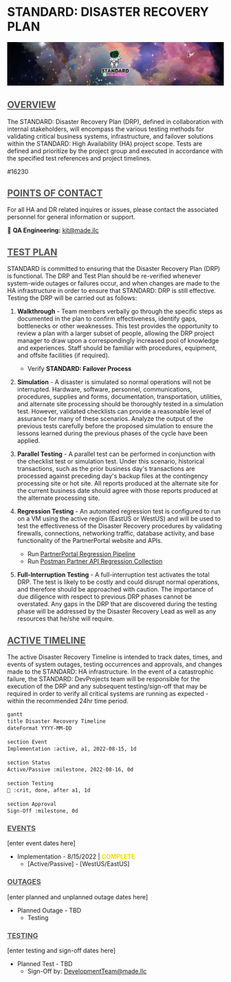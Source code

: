**<h1> STANDARD: DISASTER RECOVERY PLAN </h1>**
![STANDARD-wiki.png](/src/STANDARD-wiki.png)


## <span style="color:#555555"><u> **OVERVIEW** </u></span>
The STANDARD: Disaster Recovery Plan (DRP), defined in collaboration with internal stakeholders, will encompass the various testing methods for validating critical business systems, infrastructure, and failover solutions within the STANDARD: High Availability (HA) project scope. Tests are defined and prioritize by the project group and executed in accordance with the specified test references and project timelines.

#16230



## <span style="color:#555555"><u> **POINTS OF CONTACT** </u></span>
For all HA and DR related inquires or issues, please contact the associated personnel for general information or support.

:taco: **QA Engineering:**<span style="color:gold"> kit@made.llc </span>



## <span style="color:#555555"><u> **TEST PLAN** </u></span>
STANDARD is committed to ensuring that the Disaster Recovery Plan (DRP) is functional. The DRP and Test Plan should be re-verified whenever system-wide outages or failures occur, and when changes are made to the HA infrastructure in order to ensure that STANDARD: DRP is still effective. Testing the DRP will be carried out as follows: 

1) **Walkthrough** - Team members verbally go through the specific steps as documented in the plan to confirm effectiveness, identify gaps, bottlenecks or other weaknesses. This test provides the opportunity to review a plan with a larger subset of people, allowing the DRP project manager to draw upon a correspondingly increased pool of knowledge and experiences. Staff should be familiar with procedures, equipment, and offsite facilities (if required).
   - Verify **STANDARD: Failover Process**

2) **Simulation** - A disaster is simulated so normal operations will not be interrupted. Hardware, software, personnel, communications, procedures, supplies and forms, documentation, transportation, utilities, and alternate site processing should be thoroughly tested in a simulation test. However, validated checklists can provide a reasonable level of assurance for many of these scenarios. Analyze the output of the previous tests carefully before the proposed simulation to ensure the lessons learned during the previous phases of the cycle have been applied. 

3) **Parallel Testing** - A parallel test can be performed in conjunction with the checklist test or simulation test. Under this scenario, historical transactions, such as the prior business day's transactions are processed against preceding day's backup files at the contingency processing site or hot site. All reports produced at the alternate site for the current business date should agree with those reports produced at the alternate processing site. 

4) **Regression Testing** - An automated regression test is configured to run on a VM using the active region (EastUS or WestUS) and will be used to test the effectiveness of the Disaster Recovery procedures by validating firewalls, connections, networking traffic, database activity, and base functionality of the PartnerPortal website and APIs. 
   - Run [PartnerPortal Regression Pipeline]() 
   - Run [Postman Partner API Regression Collection]() 

5) **Full-Interruption Testing** - A full-interruption test activates the total DRP. The test is likely to be costly and could disrupt normal operations, and therefore should be approached with caution. The importance of due diligence with respect to previous DRP phases cannot be overstated. Any gaps in the DRP that are discovered during the testing phase will be addressed by the Disaster Recovery Lead as well as any resources that he/she will require. 



## <span style="color:#555555"><u> **ACTIVE TIMELINE** </u></span>
The active Disaster Recovery Timeline is intended to track dates, times, and events of system outages, testing occurrences and approvals, and changes made to the STANDARD: HA infrastructure. In the event of a catastrophic failure, the STANDARD: DevProjects team will be responsible for the execution of the DRP and any subsequent testing/sign-off that may be required in order to verify all critical systems are running as expected - within the recommended 24hr time period. 

``` mermaid
gantt
title Disaster Recovery Timeline
dateFormat YYYY-MM-DD

section Event
Implementation :active, a1, 2022-08-15, 1d

section Status
Active/Passive :milestone, 2022-08-16, 0d

section Testing
🌮 :crit, done, after a1, 1d

section Approval
Sign-Off :milestone, 0d

```

### <span style="color:#555555"><u> **EVENTS** </u></span>
[enter event dates here]

- Implementation - 8/15/2022 | **<span style="color:gold">COMPLETE</span>**
   - [Active/Passive] - [WestUS/EastUS]

### <span style="color:#555555"><u> **OUTAGES** </u></span>
[enter planned and unplanned outage dates here]

- Planned Outage - TBD
   - Testing

### <span style="color:#555555"><u> **TESTING** </u></span>
[enter testing and sign-off dates here]

- Planned Test - TBD
   - Sign-Off by: DevelopmentTeam@made.llc
